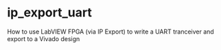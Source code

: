 # ip_export_uart
How to use LabVIEW FPGA (via IP Export) to write a UART tranceiver and export to a Vivado design
